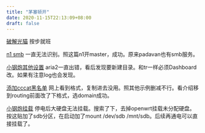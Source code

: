 ```yaml
---
title: "茅塞顿开"
date: 2020-11-15T22:13:09+08:00
draft: false
---
```

[破解光猫](https://www.hellozjx.com/2019/08/13/f612/) 按步就班

[n1 smb](https://nanodm.net/post/nanodm/samba-sharing-auto-discovery-configuration-under-padavan-router/) 一直无法识别。照这篇n1开master，成功。原来padavan也有smb服务。

[小钢炮其他设置](https://post.smzdm.com/p/a78e0x0o/) aria2一直出错，看后发现要新建目录。和tr一样必须Dashboard改。如果有注意log也会发现。

[添加cccat黑名单](https://www.v2fly.org/chapter_02/03_routing.html) 网上看到格式，复制进去没用。照其他示例删减不行。看介绍移到routing前面改了下格式，选domain成功。

[小钢炮挂载](https://www.right.com.cn/forum/thread-529613-1-1.html) 停电后大硬盘无法挂载。搜索了下，去掉openwrt挂载未分配硬盘。按这贴加了sdb分区，在启动加了mount /dev/sdb /mnt/sdb。后续再通电可以直接挂载了。
